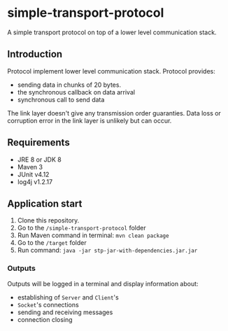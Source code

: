 # simple-transport-protocol
A simple transport protocol on top of a lower level communication stack.

## Introduction
Protocol implement lower level communication stack.
Protocol provides:
- sending data in chunks of 20 bytes.
- the synchronous callback on data arrival 
- synchronous call to send data

The link layer doesn't give any transmission order guaranties.
Data loss or corruption error in the link layer is unlikely but can occur.

## Requirements
- JRE 8 or JDK 8
- Maven 3
- JUnit v4.12
- log4j v1.2.17

## Application start
1. Clone this repository. 
2. Go to the ```/simple-transport-protocol``` folder 
3. Run Maven command in terminal:
```mvn clean package```
4. Go to the ```/target``` folder 
5. Run command: ```java -jar stp-jar-with-dependencies.jar.jar```

### Outputs
Outputs will be logged in a terminal and display information about:
- establishing of ```Server``` and ```Client```'s
- ```Socket```'s connections
- sending and receiving messages
- connection closing
